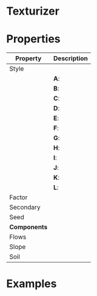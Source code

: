 # Texturizer


# Properties


| Property | Description| 
| -------- | -----------|
| Style |  |
| | **A**: <desc> |
| | **B**: <desc> |
| | **C**: <desc> |
| | **D**: <desc> |
| | **E**: <desc> |
| | **F**: <desc> |
| | **G**: <desc> |
| | **H**: <desc> |
| | **I**: <desc> |
| | **J**: <desc> |
| | **K**: <desc> |
| | **L**: <desc> |
| Factor |  |
| Secondary |  |
| Seed |  |
| **Components** |  |
| Flows |  |
| Slope |  |
| Soil |  |




# Examples

